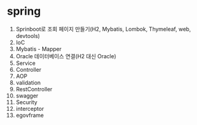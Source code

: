 # spring

1. Sprinboot로 조회 페이지 만들기(H2, Mybatis, Lombok, Thymeleaf, web, devtools)
2. IoC
3. Mybatis - Mapper
4. Oracle 데이터베이스 연결(H2 대신 Oracle)
5. Service
6. Controller
7. AOP
9. validation
10. RestController
11. swagger
12. Security
13. interceptor
14. egovframe
